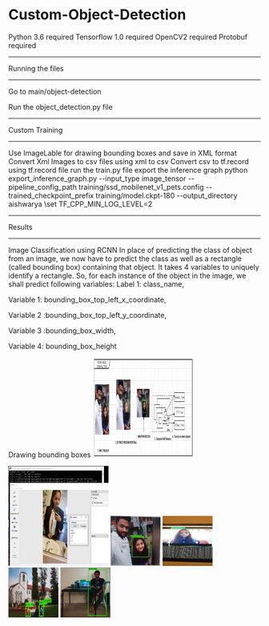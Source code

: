 # Custom-Object-Detection
 Python 3.6 required
Tensorflow 1.0 required
OpenCV2 required
Protobuf required

*****************************************************************************************************************************
Running the files
*****************************************************************************************************************************
Go to main/object-detection

Run the object_detection.py file
******************************************************************************************************************************
Custom Training
******************************************************************************************************************************
Use ImageLable for drawing bounding boxes and save in XML format
Convert Xml Images to csv files using xml to csv
Convert csv to tf.record using tf.record file
run the train.py file
export the inference graph
python export_inference_graph.py --input_type image_tensor --pipeline_config_path training/ssd_mobilenet_v1_pets.config --trained_checkpoint_prefix training/model.ckpt-180 --output_directory aishwarya
\set TF_CPP_MIN_LOG_LEVEL=2
******************************************************************************************************************************
Results
********************************************************************************************************************************
Image Classification using RCNN 
In place of predicting the class of object from an image, we now have to predict the class as well as a rectangle (called bounding box) containing that object. It takes 4 variables to uniquely identify a rectangle. So, for each instance of the object in the image, we shall predict following variables: 
Label 1:  class_name,  

Variable 1: bounding_box_top_left_x_coordinate, 

Variable 2 :bounding_box_top_left_y_coordinate, 

Variable 3 :bounding_box_width, 

Variable 4: bounding_box_height 

Drawing bounding boxes
<img src="images/convolution.jpeg" height="200" width="200">

<img src="images/ImageLabel.jpeg" height="200" width="200">


<img src="images/results1.jpeg" height="100" width="100">
<img src="images/results2.jpeg" height="100" width="100">

<img src="images/results3.jpeg" height="100" width="100">
<img src="images/results4.jpeg" height="100" width="100">
